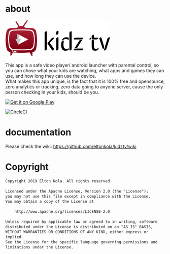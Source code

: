 
# about

<img align="center" src="/fires/tv_logo_horizontal.png" alt="KidzTv logo" height="119" width="331"/>

This app is a safe video player/ android launcher with parental control, so you can chose what your kids are
watching, what apps and games they can use, and how long they can use the device.<br/>
What makes this app unique, is the fact that it is 100% free and opensource, zero analytics or tracking, zero
data going to anyone server, cause the only person checking in your kids, should be you.

<a style="margin-bottom: 0;" href='https://play.google.com/store/apps/details?id=com.eltonkola.kidztv'>
  <img alt='Get it on Google Play' src='https://play.google.com/intl/en_us/badges/images/generic/en_badge_web_generic.png' height="80px"/></a>

[![CircleCI](https://circleci.com/gh/eltonkola/kidztv.svg?style=svg)](https://circleci.com/gh/eltonkola/kidztv)

# documentation
Please check the wiki: https://github.com/eltonkola/kidztv/wiki


# Copyright

    Copyright 2019 Elton Kola. All rights reserved.

    Licensed under the Apache License, Version 2.0 (the "License");
    you may not use this file except in compliance with the License.
    You may obtain a copy of the License at

        http://www.apache.org/licenses/LICENSE-2.0

    Unless required by applicable law or agreed to in writing, software
    distributed under the License is distributed on an "AS IS" BASIS,
    WITHOUT WARRANTIES OR CONDITIONS OF ANY KIND, either express or implied.
    See the License for the specific language governing permissions and
    limitations under the License.
    
